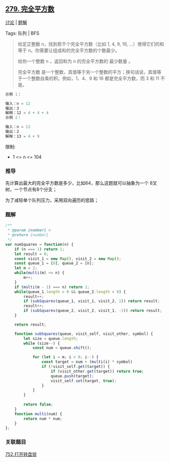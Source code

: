 ## [279. 完全平方数](https://leetcode-cn.com/problems/perfect-squares/)

[讨论](https://leetcode-cn.com/problems/perfect-squares/comments/) | [题解](https://leetcode-cn.com/problems/perfect-squares/solution/)

Tags: 队列 | BFS

> 给定正整数 n，找到若干个完全平方数（比如 1, 4, 9, 16, ...）使得它们的和等于 n。你需要让组成和的完全平方数的个数最少。
>
> 给你一个整数 n ，返回和为 n 的完全平方数的 最少数量 。
>
> 完全平方数 是一个整数，其值等于另一个整数的平方；换句话说，其值等于一个整数自乘的积。例如，1、4、9 和 16 都是完全平方数，而 3 和 11 不是。

```js
示例 1：

输入：n = 12
输出：3 
解释：12 = 4 + 4 + 4
示例 2：

输入：n = 13
输出：2
解释：13 = 4 + 9
```

限制:
- 1 <= n <= 104

### 推导
先计算出最大的完全平方数是多少，比如64，那么这题就可以抽象为一个 8叉树，一个节点有8个分支；

为了减轻单个队列压力，采用双向遍历的思路；

### 题解
```js
/**
 * @param {number} n
 * @return {number}
 */
var numSquares = function(n) {
    if (n === 1) return 1;
    let result = 0;
    const visit_1 = new Map(), visit_2 = new Map();
    const queue_1 = [0], queue_2 = [n];
    let m = 2;
    while(multi(m) <= n) {
        m++;
    }
    if (multi(m - 1) === n) return 1;
    while(queue_1.length > 0 && queue_2.length > 0) {
        result++;
        if (subSquares(queue_1, visit_1, visit_2, 1)) return result;
        result++;
        if (subSquares(queue_2, visit_2, visit_1, -1)) return result;
    }

    return result;

    function subSquares(queue, visit_self, visit_other, symbol) {
        let size = queue.length;
        while (size--) {
            const num = queue.shift();

            for (let i = m; i > 0; i--) {
                const target = num + (multi(i) * symbol)
                if (!visit_self.get(target)) {
                    if (visit_other.get(target)) return true;
                    queue.push(target);
                    visit_self.set(target, true);
                }
            }
        }
        
        return false;
    }
    function multi(num) {
        return num * num;
    }
};
```

### 关联题目
[752.打开转盘锁](./752.打开转盘锁.md)
